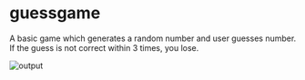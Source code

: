 # guessgame
A basic game which generates a random number and user guesses number. 
If the guess is not correct within 3 times, you lose.

![output](https://i.imgur.com/Lrc1lNb.png)
